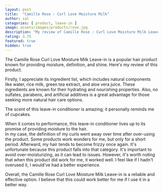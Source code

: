 ```yaml
---
layout: post
title:  "Camille Rose : Curl Love Moisture Milk"
author: sal
categories: [ product, leave-in ]
image: assets/images/products/rose.jpg
description: "My review of Camille Rose : Curl Love Moisture Milk Leave in "
rating: 3.75
featured: true
hidden: true
---
```

The Camille Rose Curl Love Moisture Milk Leave-in is a popular hair product known for providing moisture, definition, and shine. Here's my review of this product.<br>

Firstly, I appreciate its ingredient list, which includes natural components like water, rice milk, green tea extract, and aloe vera juice. These ingredients are known for their hydrating and nourishing properties. Also, no sulfates, parabens, and artificial additives is a great advantage for those seeking more natural hair care options.<br>

The scent of this leave-in conditioner is amazing; it personally reminds me of cupcakes.<br>

When it comes to performance, this leave-in conditioner lives up to its promise of providing moisture to the hair.<br>
In my case, the definition of my curls went away over time after over-using the product. Some products work wonders for me, but only for a short period. Afterward, my hair tends to become frizzy once again. It's unfortunate because this product falls into that category. It's important to avoid over-moisturizing, as it can lead to issues. However, it's worth noting that when this product did work for me, it worked well. I feel like if I hadn't overused it, I would've had a better experience.<br>


Overall, the Camille Rose Curl Love Moisture Milk Leave-in is a reliable and effective option. I believe that this could work better for me if I use it in a better way.
